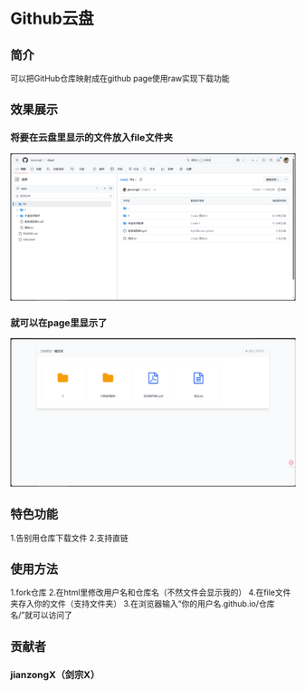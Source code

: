# Github云盘
## 简介
可以把GitHub仓库映射成在github page使用raw实现下载功能

## 效果展示
### 将要在云盘里显示的文件放入file文件夹
![放入file文件夹](https://github.com/jianzongX/cloud/blob/main/img/1.png)
### 就可以在page里显示了
![放入file文件夹](https://github.com/jianzongX/cloud/blob/main/img/2.png)

## 特色功能
1.告别用仓库下载文件
2.支持直链

## 使用方法
1.fork仓库
2.在html里修改用户名和仓库名（不然文件会显示我的）
4.在file文件夹存入你的文件（支持文件夹）
3.在浏览器输入“你的用户名.github.io/仓库名/”就可以访问了

## 贡献者
### jianzongX（剑宗X）

